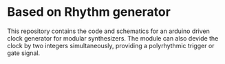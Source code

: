 # Based on Rhythm generator

This repository contains the code and schematics for an arduino driven clock generator for modular synthesizers.
The module can also devide the clock by two integers simultaneously, providing a polyrhythmic trigger or gate signal.
